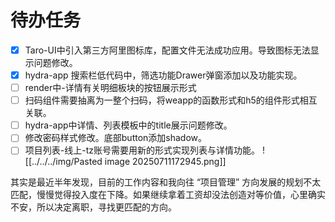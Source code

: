 # 待办任务
- [x] Taro-UI中引入第三方阿里图标库，配置文件无法成功应用。导致图标无法显示问题修改。
- [x] hydra-app 搜索栏低代码中，筛选功能Drawer弹窗添加以及功能实现。
- [ ] render中-详情有关明细板块的按钮展示形式
- [ ] 扫码组件需要抽离为一整个扫码，将weapp的函数形式和h5的组件形式相互关联。
- [ ] hydra-app中详情、列表模板中的title展示问题修改。
- [ ] 修改密码样式修改。底部button添加shadow。
- [ ] 项目列表-线上-tz账号需要用新的形式实现列表与详情功能。
![[../../../img/Pasted image 20250711172945.png]]

其实是最近半年发现，目前的工作内容和我向往 “项目管理” 方向发展的规划不太匹配，慢慢觉得投入度在下降。如果继续拿着工资却没法创造对等价值，心里确实不安，所以决定离职，寻找更匹配的方向。